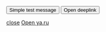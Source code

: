 <script>
function simpleTest() {
    window.webkit.messageHandlers.test.postMessage("Hello, world!");
}
function openDeeplink() {
    window.open("companionapp://host")    
}
</script>


<button onclick="simpleTest()">Simple test message</button>
<button onclick="openDeeplink()">Open deeplink</button>

<a href="javascript:close_window();">close</a>
<a href="https://ya.ru">Open ya.ru</a>
